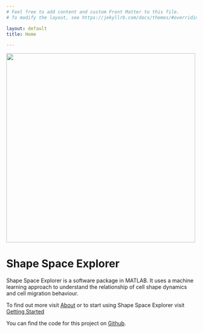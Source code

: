 ```yaml
---
# Feel free to add content and custom Front Matter to this file.
# To modify the layout, see https://jekyllrb.com/docs/themes/#overriding-theme-defaults

layout: default
title: Home

---
```


<img align="center" width=500px src="{{ site.baseurl }}/assets/images/sse_logo.png">

# Shape Space Explorer

Shape Space Explorer is a software package in MATLAB. It uses a machine learning approach to understand the relationship of cell shape dynamics and cell migration behaviour.

To find out more visit [About](/about) or to start using Shape Space Explorer visit [Getting Started](/getting_started)

You can find the code for this project on [Github](https://github.com/annestraube/shape).
